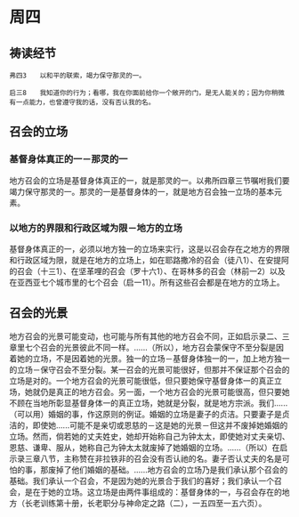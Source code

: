 # 周四

## 祷读经节
```
弗四3　　以和平的联索，竭力保守那灵的一。

启三8　　我知道你的行为；看哪，我在你面前给你一个敞开的门，是无人能关的；因为你稍微有一点能力，也曾遵守我的话，没有否认我的名。
```

## 召会的立场

### 基督身体真正的一－那灵的一

地方召会的立场是基督身体真正的一，就是那灵的一。以弗所四章三节嘱咐我们要竭力保守那灵的一。那灵的一是基督身体的一，就是地方召会独一立场的基本元素。

### 以地方的界限和行政区域为限－地方的立场

基督身体真正的一，必须以地方独一的立场来实行，这是以召会存在之地方的界限和行政区域为限，就是在地方的立场上，如在耶路撒冷的召会（徒八1）、在安提阿的召会（十三1）、在坚革哩的召会（罗十六1）、在哥林多的召会（林前一2）以及在亚西亚七个城市里的七个召会（启一11）。所有这些召会都是在地方的立场上。

## 召会的光景

地方召会的光景可能变动，也可能与所有其他的地方召会不同，正如启示录二、三章里七个召会的光景彼此不同一样。......（所以），地方召会蒙保守不至分裂是因着她的立场，不是因着她的光景。独一的立场－基督身体独一的一，加上地方独一的立场－保守召会不至分裂。某一召会的光景可能很好，但那并不保证那个召会的立场是对的。一个地方召会的光景可能很低，但只要她保守基督身体一的真正立场，她就仍是真正的地方召会。另一面，一个地方召会的光景可能很高，但只要她不顾在当地所彰显基督身体一的真正立场，她就是分裂，就是地方宗派。我们......（可以用）婚姻的事，作这原则的例证。婚姻的立场是妻子的贞洁。只要妻子是贞洁的，即使她......可能不是亲切或恩慈的－这是她的光景－但这并不废掉她婚姻的立场。然而，倘若她的丈夫姓史，她却开始称自己为钟太太，即使她对丈夫亲切、恩慈、谦卑、服从，她称自己为钟太太就废掉了她婚姻的立场。......（所以）在启示录三章八节，主称赞在非拉铁非的召会没有否认祂的名。妻子否认丈夫的名是可怕的事，那废掉了他们婚姻的基础。......地方召会的立场乃是我们承认那个召会的基础。我们承认一个召会，不是因为她的光景合于我们的喜好；我们承认一个召会，是在于她的立场。这立场是由两件事组成的：基督身体的一，与召会存在的地方（长老训练第十册，长老职分与神命定之路（二），一五四至一五六页）。
